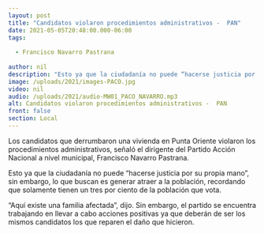 ```yaml
---
layout: post
title: "Candidatos violaron procedimientos administrativos -  PAN"
date: 2021-05-05T20:48:00.000-06:00
tags:
  
  - Francisco Navarro Pastrana
  
author: nil
description: "Esto ya que la ciudadanía no puede “hacerse justicia por su propia mano”."
image: /uploads/2021/images-PACO.jpg
video: nil
audio: /uploads/2021/audio-MW01_PACO_NAVARRO.mp3
alt: Candidatos violaron procedimientos administrativos -  PAN
front: false
section: Local
---
```


Los candidatos que derrumbaron una vivienda en Punta Oriente violaron los procedimientos administrativos, señaló el dirigente del Partido Acción Nacional a nivel municipal, Francisco Navarro Pastrana.

Esto ya que la ciudadanía no puede “hacerse justicia por su propia mano”, sin embargo, lo que buscan es generar atraer a la población, recordando que solamente tienen un tres por ciento de la población que vota.

“Aquí existe una familia afectada”, dijo. Sin embargo, el partido se encuentra trabajando en llevar a cabo acciones positivas ya que deberán de ser los mismos candidatos los que reparen el daño que hicieron.

